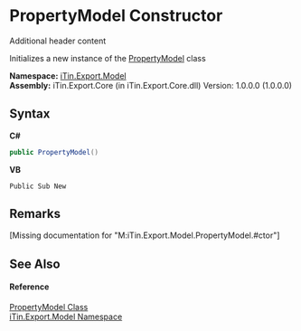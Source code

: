 # PropertyModel Constructor 
Additional header content 

Initializes a new instance of the <a href="ea642bed-24ba-ed0b-e981-9c4e7b2cde82">PropertyModel</a> class

**Namespace:**&nbsp;<a href="ef57ffcc-e95e-b212-5a46-9aa6f5a3511f">iTin.Export.Model</a><br />**Assembly:**&nbsp;iTin.Export.Core (in iTin.Export.Core.dll) Version: 1.0.0.0 (1.0.0.0)

## Syntax

**C#**<br />
``` C#
public PropertyModel()
```

**VB**<br />
``` VB
Public Sub New
```


## Remarks
\[Missing <remarks> documentation for "M:iTin.Export.Model.PropertyModel.#ctor"\]

## See Also


#### Reference
<a href="ea642bed-24ba-ed0b-e981-9c4e7b2cde82">PropertyModel Class</a><br /><a href="ef57ffcc-e95e-b212-5a46-9aa6f5a3511f">iTin.Export.Model Namespace</a><br />